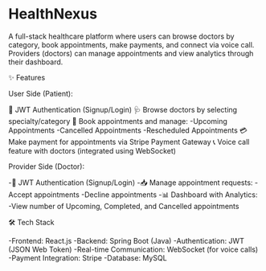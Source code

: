 # HealthNexus
A full-stack healthcare platform where users can browse doctors by category, book appointments, make payments, and connect via voice call. Providers (doctors) can manage appointments and view analytics through their dashboard.

✨ Features

User Side (Patient):

🔐 JWT Authentication (Signup/Login)
🩺 Browse doctors by selecting specialty/category
📅 Book appointments and manage:
     -Upcoming Appointments
     -Cancelled Appointments
     -Rescheduled Appointments
💳 Make payment for appointments via Stripe Payment Gateway
📞 Voice call feature with doctors (integrated using WebSocket)

Provider Side (Doctor):

  -🔐 JWT Authentication (Signup/Login)
  -📥 Manage appointment requests:
     -Accept appointments
     -Decline appointments
  -📊 Dashboard with Analytics:
  -View number of Upcoming, Completed, and Cancelled appointments

🛠️ Tech Stack

  -Frontend: React.js
  -Backend: Spring Boot (Java)
  -Authentication: JWT (JSON Web Token)
  -Real-time Communication: WebSocket (for voice calls)
  -Payment Integration: Stripe
  -Database: MySQL 
